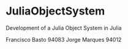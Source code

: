 # JuliaObjectSystem
Development of a Julia Object System in Julia

Francisco Basto 94083
Jorge Marques 94012